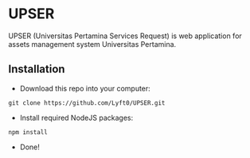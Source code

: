 # UPSER
UPSER (Universitas Pertamina Services Request) is web application for assets management system Universitas Pertamina. 

## Installation
* Download this repo into your computer:
```
git clone https://github.com/Lyft0/UPSER.git
```
* Install required NodeJS packages:
```
npm install
```
* Done!
